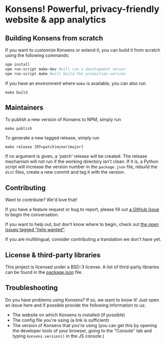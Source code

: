 # Konsens! Powerful, privacy-friendly website & app analytics


## Building Konsens from scratch

If you want to customize Konsens or extend it, you can build it from scratch using the following commands:
```sh
npm install
npm run-script make-dev #will run a development server
npm run-script make #will build the production version
```

If you have an environment where `make` is available, you can also run

    make build 

## Maintainers

To publish a new version of Konsens to NPM, simply run

    make publish

To generate a new tagged release, simply run

    make release [RT=patch|minor|major]

If no argument is given, a 'patch' release will be created. The release mechanism will not run if
the working directory isn't clean. If it is, a Python script will increase the version number in
the `package.json` file, rebuild the `dist` files, create a new commit and tag it with the version.

## Contributing

Want to contribute? We'd love that!

If you have a feature request or bug to report, please fill out [a GitHub Issue](https://github.com/KIProtect/konsens/issues) to begin the conversation.

If you want to help out, but don't know where to begin, check out [the open issues tagged "help wanted"](https://github.com/KIProtect/konsens/labels/help%20wanted).

If you are multilingual, consider contributing a translation we don't have yet.

## License & third-party libraries

This project is licensed under a BSD-3 license. A list of third-party libraries can be found in the [package.json](package.json) file.

## Troubleshooting

Do you have problems using Konsens? If so, we want to know it! Just open an issue here and if possible provide the following information to us:

* The website on which Konsens is installed (if possible)
* The config file you're using (a link is sufficient)
* The version of Konsens that you're using (you can get this by opening the developer tools of your browser, going to the "Console" tab and typing `konsens.version()` in the JS console.)
